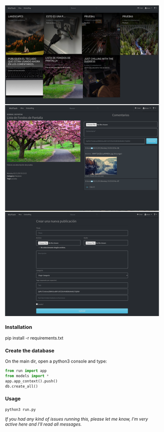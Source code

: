 ![alt text](screenshots/wz2.png)
![alt text](screenshots/wz3.png)
![alt text](screenshots/wz4.png)

### Installation
pip install -r requirements.txt
### Create the database
On the main dir, open a python3 console and type:
```python
from run import app
from models import *
app.app_context().push()
db.create_all()
```

### Usage
```python
python3 run.py
```

*If you had any kind of issues running this, please let me know, I'm very active here and I'll read all messages.*
